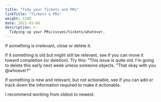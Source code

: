 ```yaml
---
title: "Tidy your Tickets and PRs"
linkTitle: "Tickets & PRs"
weight: 1200
date: 2021-03-08
description: >-
  Tidying up your PRs/issues/tickets/whatever.
---
```


If something is irrelevant, close or delete it.

If it something is old but might still be relevant, see if you can move it
toward completion (or deletion). Try this: "This issue is quite old. I'm going
to delete this early next week unless someone objects. "That okay with you
@whoever?"

If something is new and relevant, but not actionable, see if you can add or
track down the information required to make it actionable.

I recommend working from oldest to newest. 
